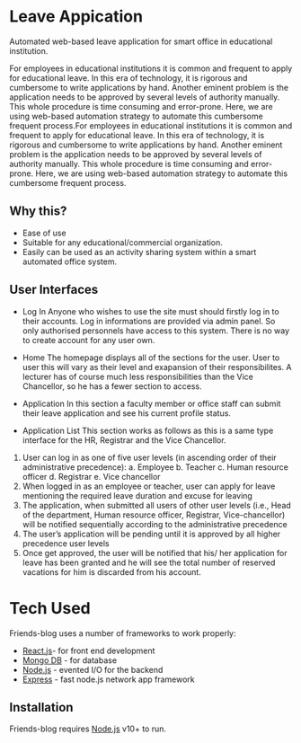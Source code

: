 # Leave Appication

Automated web-based leave application for smart office in educational institution.

For employees in educational institutions it is common and frequent to apply for educational leave. In this era of technology, it is rigorous and cumbersome to write applications by hand. Another eminent problem is the application needs to be approved by several levels of authority manually. This whole procedure is time consuming and error-prone. Here, we are using web-based automation strategy to automate this cumbersome frequent process.For employees in educational institutions it is common and frequent to apply for educational leave. In this era of technology, it is rigorous and cumbersome to write applications by hand. Another eminent problem is the application needs to be approved by several levels of authority manually. This whole procedure is time consuming and error-prone. Here, we are using web-based automation strategy to automate this cumbersome frequent process.


## Why this?

- Ease of use
- Suitable for any educational/commercial organization.
- Easily can be used as an activity sharing system within a smart automated office system.

## User Interfaces

- Log In
Anyone who wishes to use the site must should firstly log in to their accounts. Log in informations are provided via admin panel. So only authorised personnels have access to this system. There is no way to create account for any user own.

- Home
The homepage displays all of the sections for the user. User to user this will vary as their level and exapansion of their responsibilites. A lecturer has of course much less responsibilities than the Vice Chancellor, so he has a fewer section to access.

- Application
In this section a faculty member or office staff can submit their leave application and see his current profile status.

- Application List
 This section works as  follows as this is a same type interface for the HR, Registrar and the Vice Chancellor.
 1.	User can log in as one of five user levels (in ascending order of their administrative precedence):
      a.	Employee
      b.	Teacher
      c.	Human resource officer
      d.	Registrar
      e.	Vice chancellor
2.	When logged in as an employee or teacher, user can apply for leave mentioning the required leave duration and excuse for leaving
3.	The application, when submitted all users of other user levels (i.e., Head of the department, Human resource officer,       Registrar, Vice-chancellor) will be notified sequentially according to the administrative precedence
4.	The user’s application will be pending until it is approved by all higher precedence user levels
5.	Once get approved, the user will be notified that his/ her application for leave has been granted and he will see the total number of reserved vacations for him is discarded from his account.


# Tech Used

Friends-blog uses a number of frameworks to work properly:
- [React.js](https://reactjs.org/)- for front end development
- [Mongo DB](https://www.mongodb.com/) - for database
- [Node.js](http://nodejs.org/) - evented I/O for the backend
- [Express](https://expressjs.com/) - fast node.js network app framework

## Installation

Friends-blog requires [Node.js](https://nodejs.org/) v10+ to run.

